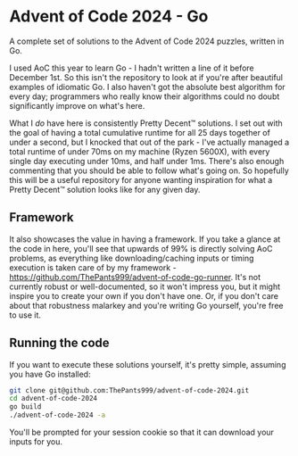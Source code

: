 # Advent of Code 2024 - Go
A complete set of solutions to the Advent of Code 2024 puzzles, written in Go.

I used AoC this year to learn Go - I hadn't written a line of it before December 1st. So this isn't the repository to look at if you're after beautiful examples of idiomatic Go. I also haven't got the absolute best algorithm for every day; programmers who really know their algorithms could no doubt significantly improve on what's here.

What I *do* have here is consistently Pretty Decent™ solutions. I set out with the goal of having a total cumulative runtime for all 25 days together of under a second, but I knocked that out of the park - I've actually managed a total runtime of under 70ms on my machine (Ryzen 5600X), with every single day executing under 10ms, and half under 1ms. There's also enough commenting that you should be able to follow what's going on. So hopefully this will be a useful repository for anyone wanting inspiration for what a Pretty Decent™ solution looks like for any given day.

## Framework

It also showcases the value in having a framework. If you take a glance at the code in here, you'll see that upwards of 99% is directly solving AoC problems, as everything like downloading/caching inputs or timing execution is taken care of by my framework - https://github.com/ThePants999/advent-of-code-go-runner. It's not currently robust or well-documented, so it won't impress you, but it might inspire you to create your own if you don't have one. Or, if you don't care about that robustness malarkey and you're writing Go yourself, you're free to use it.

## Running the code

If you want to execute these solutions yourself, it's pretty simple, assuming you have Go installed:

```sh
git clone git@github.com:ThePants999/advent-of-code-2024.git
cd advent-of-code-2024
go build
./advent-of-code-2024 -a
```

You'll be prompted for your session cookie so that it can download your inputs for you.

